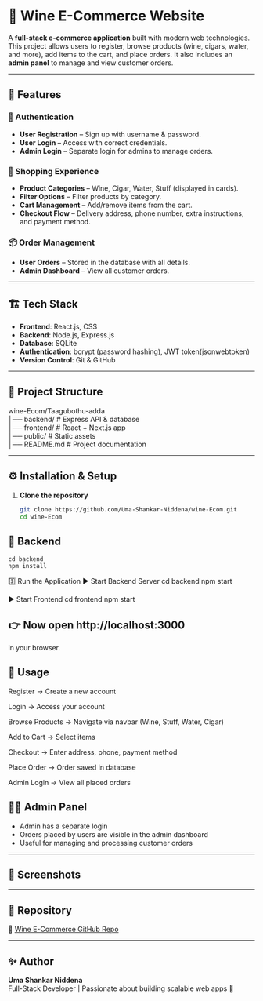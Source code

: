 # 🍷 Wine E-Commerce Website

A **full-stack e-commerce application** built with modern web technologies.  
This project allows users to register, browse products (wine, cigars, water, and more), add items to the cart, and place orders. It also includes an **admin panel** to manage and view customer orders.

---

## 🚀 Features

### 🔑 Authentication
- **User Registration** – Sign up with username & password.  
- **User Login** – Access with correct credentials.  
- **Admin Login** – Separate login for admins to manage orders.  

### 🛒 Shopping Experience
- **Product Categories** – Wine, Cigar, Water, Stuff (displayed in cards).  
- **Filter Options** – Filter products by category.  
- **Cart Management** – Add/remove items from the cart.  
- **Checkout Flow** – Delivery address, phone number, extra instructions, and payment method.  

### 📦 Order Management
- **User Orders** – Stored in the database with all details.  
- **Admin Dashboard** – View all customer orders.  

---

## 🏗️ Tech Stack

- **Frontend**: React.js, CSS  
- **Backend**: Node.js, Express.js  
- **Database**: SQLite  
- **Authentication**: bcrypt (password hashing), JWT token(jsonwebtoken)   
- **Version Control**: Git & GitHub  

---

## 📂 Project Structure

wine-Ecom/Taagubothu-adda <br>
│── backend/ # Express API & database <br>
│── frontend/ # React + Next.js app <br>
│── public/ # Static assets <br>
│── README.md # Project documentation <br>


---

## ⚙️ Installation & Setup

1. **Clone the repository**
   ```bash
   git clone https://github.com/Uma-Shankar-Niddena/wine-Ecom.git
   cd wine-Ecom
## 🔹 Backend
    cd backend
    npm install

3️⃣ Run the Application
▶️ Start Backend Server
cd backend
npm start

▶️ Start Frontend
cd frontend
npm start


## 👉 Now open http://localhost:3000
 in your browser.

## 🔑 Usage

Register → Create a new account

Login → Access your account

Browse Products → Navigate via navbar (Wine, Stuff, Water, Cigar)

Add to Cart → Select items

Checkout → Enter address, phone, payment method

Place Order → Order saved in database

Admin Login → View all placed orders

## 👨‍💻 Admin Panel

- Admin has a separate login  
- Orders placed by users are visible in the admin dashboard  
- Useful for managing and processing customer orders  

---

## 📸 Screenshots 



---

## 📌 Repository

🔗 [Wine E-Commerce GitHub Repo](https://github.com/Uma-Shankar-Niddena/wine-Ecom)

---

## ✨ Author

**Uma Shankar Niddena**  
Full-Stack Developer | Passionate about building scalable web apps 🚀

